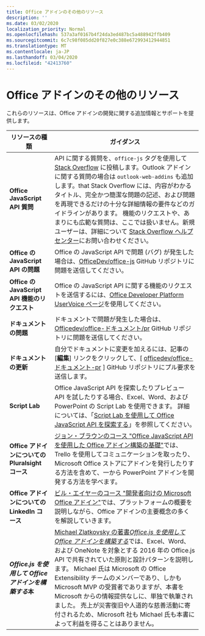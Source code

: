 ```yaml
---
title: Office アドインのその他のリソース
description: ''
ms.date: 03/02/2020
localization_priority: Normal
ms.openlocfilehash: 537a3af0167b4f24da3ed487bc5a488942ffb409
ms.sourcegitcommit: 6c7c98f085dd20f827e0c388e672993412944851
ms.translationtype: MT
ms.contentlocale: ja-JP
ms.lasthandoff: 03/04/2020
ms.locfileid: "42413760"
---
```

# <a name="office-add-ins-additional-resources"></a>Office アドインのその他のリソース

これらのリソースは、Office アドインの開発に関する追加情報とサポートを提供します。

|**リソースの種類**|**ガイダンス**|
|-----------------|------------|
|**Office JavaScript API 質問** | API に関する質問を、`office-js` タグを使用して [Stack Overflow](https://stackoverflow.com/questions/tagged/office-js) に投稿します。Outlook アドインに関する質問の場合は `outlook-web-addins` も追加します。that Stack Overflow には、内容がわかるタイトル、完全かつ簡潔な問題の記述、および問題を再現できるだけの十分な詳細情報の要件などのガイドラインがあります。 機能のリクエストや、あまりにも広範な質問は、ここでは扱いません。新規ユーザーは、詳細について [Stack Overflow ヘルプ センター](https://stackoverflow.com/help/how-to-ask)にお問い合わせください。|
|**Office の JavaScript API の問題**| Office の JavaScript API で問題 (バグ) が発生した場合は、<a href="https://github.com/officedev/office-js/issues" target="_blank">OfficeDev/office-js</a> GitHub リポジトリに問題を送信してください。|
|**Office の JavaScript API 機能のリクエスト**| Office の JavaScript API に関する機能のリクエストを送信するには、<a href="https://officespdev.uservoice.com/" target="_blank">Office Developer Platform UserVoice ページ</a>を使用してください。|
|**ドキュメントの問題**| ドキュメントで問題が発生した場合は、 <a href="https://github.com/officedev/office-js-docs-pr/issues" target="_blank">Officedev/office-ドキュメント/pr</a> GitHub リポジトリに問題を送信してください。|
|**ドキュメントの更新**| 自分でドキュメントに変更を加えるには、記事の [**編集**] リンクをクリックして、[ <a href="https://github.com/officedev/office-js-docs-pr" target="_blank">officedev/office-ドキュメント-pr</a> ] GitHub リポジトリにプル要求を送信します。|
|**Script Lab**| Office JavaScript API を探索したりプレビュー API を試したりする場合、Excel、Word、および PowerPoint の Script Lab を使用できます。 詳細については、「[Script Lab を使用して Office JavaScript API を探索する](../overview/explore-with-script-lab.md)」を参照してください。 |
|**Office アドインについての Pluralsight コース**| <a href="https://www.pluralsight.com/courses/build-office-addins-js-api" target="_blank">ジョン・ブラウンのコース "Office JavaScript API を使用した Office アドイン構築の基礎"</a>では、Trello を使用してコミュニケーションを取ったり、Microsoft Office ストアにアドインを発行したりする方法を含めて、一から PowerPoint アドインを開発する方法を学べます。|
|**Office アドインについての LinkedIn コース**| <a href="https://www.linkedin.com/learning/microsoft-office-add-ins-for-developers/microsoft-office-add-ins?u=3322">ビル・エイヤーのコース "開発者向けの Microsoft Office アドイン"</a>では、プラットフォームの概要を説明しながら、Office アドインの主要概念の多くを解説していきます。|
|***Office.js を使用して Office アドインを構築する*本**| <a href="https://leanpub.com/buildingofficeaddins">Michael Zlatkovsky の著書*Office.js を使用して Office アドインを構築する*</a>では、Excel、Word、および OneNote を対象とする 2016 年の Office.js API で共有されていた原則と設計パターンを説明します。 Michael 氏は Microsoft の Office Extensibility チームのメンバーであり、しかも Microsoft MVP の受賞者でありますが、本書を Microsoft からの情報提供なしに、単独で執筆されました。 売上が災害復旧や人道的な慈善活動に寄付されるため、Microsoft 社も Michael 氏も本書によって利益を得ることはありません。|
